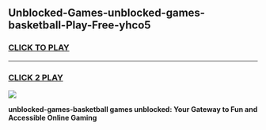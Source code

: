 
## Unblocked-Games-unblocked-games-basketball-Play-Free-yhco5
<h3>
<a href="https://premium76.site?title=unblocked-games-basketball&ref=22A">CLICK TO PLAY</a></h3>
<hr>

<h3>
<a href="https://premium76.site?title=unblocked-games-basketball&ref=22A">CLICK 2 PLAY</a>
  
</h3>

<a href="https://premium76.site?title=unblocked-games-basketball&ref=22A"><img src="https://clearcache.store/games.png"></a>


**unblocked-games-basketball games unblocked: Your Gateway to Fun and Accessible Online Gaming**
